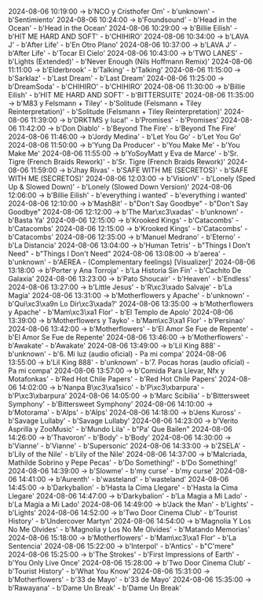 2024-08-06 10:19:00 -> b'NCO y Cristhofer Om' - b'unknown' - b'Sentimiento'
2024-08-06 10:24:00 -> b'Foundsound' - b'Head in the Ocean' - b'Head in the Ocean'
2024-08-06 10:29:00 -> b'Billie Eilish' - b'HIT ME HARD AND SOFT' - b'CHIHIRO'
2024-08-06 10:34:00 -> b'LAVA J' - b'After Life' - b'En Otro Plano'
2024-08-06 10:37:00 -> b'LAVA J' - b'After Life' - b'Tocar El Cielo'
2024-08-06 10:43:00 -> b'TWO LANES' - b'Lights (Extended)' - b'Never Enough (Nils Hoffmann Remix)'
2024-08-06 11:11:00 -> b'Elderbrook' - b'Talking' - b'Talking'
2024-08-06 11:15:00 -> b'Sarklaz' - b'Last Dream' - b'Last Dream'
2024-08-06 11:25:00 -> b'DreamSoda' - b'CHIHIRO' - b'CHIHIRO'
2024-08-06 11:30:00 -> b'Billie Eilish' - b'HIT ME HARD AND SOFT' - b'BITTERSUITE'
2024-08-06 11:35:00 -> b'M83 y Felsmann + Tiley' - b'Solitude (Felsmann + Tiley Reinterpretation)' - b'Solitude (Felsmann + Tiley Reinterpretation)'
2024-08-06 11:39:00 -> b'DRKTMS y luca!' - b'Promises' - b'Promises'
2024-08-06 11:42:00 -> b'Don Diablo' - b'Beyond The Fire' - b'Beyond The Fire'
2024-08-06 11:46:00 -> b'Jordy Medina' - b'Let You Go' - b'Let You Go'
2024-08-06 11:50:00 -> b'Yung Da Producer' - b'You Make Me' - b'You Make Me'
2024-08-06 11:55:00 -> b'YoSoyMatt y Eva de Marce' - b'Sr. Tigre (French Braids Rework)' - b'Sr. Tigre (French Braids Rework)'
2024-08-06 11:59:00 -> b'Jhay Rivas' - b'SAFE WITH ME (SECRETOS)' - b'SAFE WITH ME (SECRETOS)'
2024-08-06 12:03:00 -> b'VisionV' - b'Lonely (Sped Up & Slowed Down)' - b'Lonely (Slowed Down Version)'
2024-08-06 12:06:00 -> b'Billie Eilish' - b'everything i wanted' - b'everything i wanted'
2024-08-06 12:10:00 -> b'MashBit' - b"Don't Say Goodbye" - b"Don't Say Goodbye"
2024-08-06 12:12:00 -> b'The Mar\xc3\xadas' - b'unknown' - b'Basta Ya'
2024-08-06 12:15:00 -> b'Krooked Kings' - b'Catacombs' - b'Catacombs'
2024-08-06 12:15:00 -> b'Krooked Kings' - b'Catacombs' - b'Catacombs'
2024-08-06 12:35:00 -> b'Manuel Medrano' - b'Eterno' - b'La Distancia'
2024-08-06 13:04:00 -> b'Human Tetris' - b"Things I Don't Need" - b"Things I Don't Need"
2024-08-06 13:08:00 -> b'aerea' - b'unknown' - b'AEREA - (Complementary feelings) [Visualizer]'
2024-08-06 13:18:00 -> b'Porter y Ana Torroja' - b'La Historia Sin Fin' - b'Cachito De Galaxia'
2024-08-06 13:23:00 -> b'Pato Shoucair' - b'Heaven' - b'Endless'
2024-08-06 13:27:00 -> b'Little Jesus' - b'R\xc3\xado Salvaje' - b'La Magia'
2024-08-06 13:31:00 -> b'Motherflowers y Apache' - b'unknown' - b'Qui\xc3\xa9n Lo Dir\xc3\xada?'
2024-08-06 13:35:00 -> b'Motherflowers y Apache' - b'Mam\xc3\xa1 Flor' - b'El Templo de Apolo'
2024-08-06 13:39:00 -> b'Motherflowers y Tayko' - b'Mam\xc3\xa1 Flor' - b'Persinao'
2024-08-06 13:42:00 -> b'Motherflowers' - b'El Amor Se Fue de Repente' - b'El Amor Se Fue de Repente'
2024-08-06 13:46:00 -> b'Motherflowers' - b'Awakate' - b'Awakate'
2024-08-06 13:49:00 -> b'Lil King 888' - b'unknown' - b'6. Mi luz (audio oficial) - Pa mi compa'
2024-08-06 13:55:00 -> b'Lil King 888' - b'unknown' - b'7. Pocas horas (audio oficial) - Pa mi compa'
2024-08-06 13:57:00 -> b'Comida Para Llevar, Nfx y Motafonkas' - b'Red Hot Chile Papers' - b'Red Hot Chile Papers'
2024-08-06 14:02:00 -> b'Nanpa B\xc3\xa1sico' - b'P\xc3\xbarpura' - b'P\xc3\xbarpura'
2024-08-06 14:05:00 -> b'Marc Scibilia' - b'Bittersweet Symphony' - b'Bittersweet Symphony'
2024-08-06 14:10:00 -> b'Motorama' - b'Alps' - b'Alps'
2024-08-06 14:18:00 -> b'Jens Kuross' - b'Savage Lullaby' - b'Savage Lullaby'
2024-08-06 14:23:00 -> b'Verito Asprilla y ZooMusic' - b'Mundo Lila' - b"Pa' Que Bailen"
2024-08-06 14:26:00 -> b'Thavoron' - b'Body' - b'Body'
2024-08-06 14:30:00 -> b'Vianne' - b'Vianne' - b'Supersonic'
2024-08-06 14:33:00 -> b'ZSELA' - b'Lily of the Nile' - b'Lily of the Nile'
2024-08-06 14:37:00 -> b'Malcriada, Mathilde Sobrino y Pepe Pecas' - b'Do Something!' - b'Do Something!'
2024-08-06 14:39:00 -> b'Slowme' - b'my curse' - b'my curse'
2024-08-06 14:41:00 -> b'Aurenth' - b'wasteland' - b'wasteland'
2024-08-06 14:45:00 -> b'Darkybalion' - b'Hasta la Cima Llegare' - b'Hasta la Cima Llegare'
2024-08-06 14:47:00 -> b'Darkybalion' - b'La Magia a Mi Lado' - b'La Magia a Mi Lado'
2024-08-06 14:49:00 -> b'Jack the Man' - b'Lights' - b'Lights'
2024-08-06 14:52:00 -> b'Two Door Cinema Club' - b'Tourist History' - b'Undercover Martyn'
2024-08-06 14:54:00 -> b'Magnolia Y Los No Me Olvides' - b'Magnolia y Los No Me Olvides' - b'Matando Memorias'
2024-08-06 15:18:00 -> b'Motherflowers' - b'Mam\xc3\xa1 Flor' - b'La Sentencia'
2024-08-06 15:22:00 -> b'Interpol' - b'Antics' - b"C'mere"
2024-08-06 15:25:00 -> b'The Strokes' - b'First Impressions of Earth' - b'You Only Live Once'
2024-08-06 15:28:00 -> b'Two Door Cinema Club' - b'Tourist History' - b'What You Know'
2024-08-06 15:31:00 -> b'Motherflowers' - b'33 de Mayo' - b'33 de Mayo'
2024-08-06 15:35:00 -> b'Rawayana' - b'Dame Un Break' - b'Dame Un Break'
